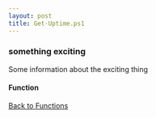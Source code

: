 ```yaml
---
layout: post
title: Get-Uptime.ps1
---
```


### something exciting

Some information about the exciting thing

#### Function

<script async src="https://gist-it.appspot.com/github.com/BanterBoy/scripts-blog/blob/master/PowerShell/functions/Get-Uptime.ps1" crossorigin="anonymous"></script>

<a href="/menu/_pages/functions.html">Back to Functions</a>

